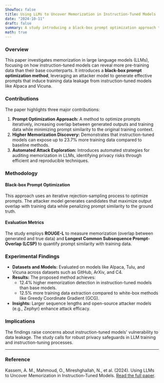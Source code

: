 ```yaml
---
ShowToc: false
title: Using LLMs to Uncover Memorization in Instruction-Tuned Models
date: "2024-10-11"
draft: false
summary: A study introducing a black-box prompt optimization approach to uncover higher levels of memorization in instruction-tuned LLMs.
math: true
---
```


### Overview
This paper investigates memorization in large language models (LLMs), focusing on how instruction-tuned models can reveal more pre-training data than their base counterparts. It introduces a **black-box prompt optimization method**, leveraging an attacker model to generate effective prompts that induce training data leakage from instruction-tuned models like Alpaca and Vicuna.

### Contributions
The paper highlights three major contributions:
1. **Prompt Optimization Approach:** A method to optimize prompts iteratively, increasing overlap between generated outputs and training data while minimizing prompt similarity to the original training context.
2. **Higher Memorization Discovery:** Demonstrates that instruction-tuned models can expose up to 23.7% more training data compared to baseline methods.
3. **Automated Attack Exploration:** Introduces automated strategies for auditing memorization in LLMs, identifying privacy risks through efficient and reproducible techniques.

### Methodology
#### Black-box Prompt Optimization
This approach uses an iterative rejection-sampling process to optimize prompts. The attacker model generates candidates that maximize output overlap with training data while penalizing prompt similarity to the ground truth.

#### Evaluation Metrics
The study employs **ROUGE-L** to measure memorization (overlap between generated and true data) and **Longest Common Subsequence Prompt-Overlap (LCSP)** to quantify prompt similarity with training data.

### Experimental Findings
- **Datasets and Models:** Evaluated on models like Alpaca, Tulu, and Vicuna across datasets such as GitHub, ArXiv, and C4.
- **Results:** The proposed method achieves:
  - 12.4% higher memorization detection in instruction-tuned models than base models.
  - 12.5% more training data extraction compared to white-box methods like Greedy Coordinate Gradient (GCG).
- **Insights:** Larger sequence lengths and open-source attacker models (e.g., Zephyr) enhance attack efficacy.

### Implications
The findings raise concerns about instruction-tuned models' vulnerability to data leakage. The study calls for robust privacy safeguards in LLM training and instruction-tuning processes.

---

### Reference
Kassem, A. M., Mahmoud, O., Mireshghallah, N., et al. (2024). Using LLMs to Uncover Memorization in Instruction-Tuned Models. [Read the full paper](https://arxiv.org/abs/2403.04801).

